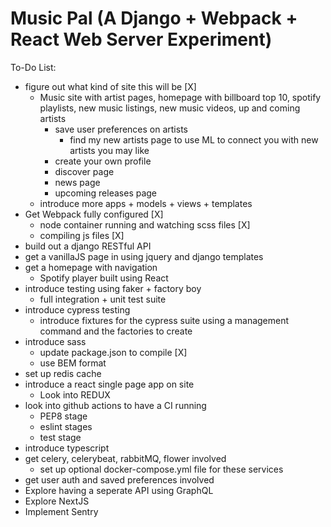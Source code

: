 # Music Pal (A Django + Webpack + React Web Server Experiment)

To-Do List:
- figure out what kind of site this will be [X]
    - Music site with artist pages, homepage with billboard top 10, spotify playlists, new music listings, new music videos,
    up and coming artists
        - save user preferences on artists
            - find my new artists page to use ML to connect you with new artists you may like
        - create your own profile
        - discover page
        - news page
        - upcoming releases page
    - introduce more apps + models + views + templates
- Get Webpack fully configured [X]
    - node container running and watching scss files [X]
    - compiling js files [X]
- build out a django RESTful API
- get a vanillaJS page in using jquery and django templates
- get a homepage with navigation
    - Spotify player built using React
- introduce testing using faker + factory boy
    - full integration + unit test suite
- introduce cypress testing
    - introduce fixtures for the cypress suite using a management command and the factories to create
- introduce sass
    - update package.json to compile [X]
    - use BEM format
- set up redis cache
- introduce a react single page app on site
    - Look into REDUX
- look into github actions to have a CI running
    - PEP8 stage
    - eslint stages
    - test stage
- introduce typescript
- get celery, celerybeat, rabbitMQ, flower involved
    - set up optional docker-compose.yml file for these services
- get user auth and saved preferences involved
- Explore having a seperate API using GraphQL
- Explore NextJS
- Implement Sentry
